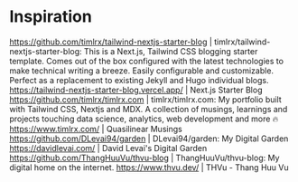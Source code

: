 # Inspiration
https://github.com/timlrx/tailwind-nextjs-starter-blog | timlrx/tailwind-nextjs-starter-blog: This is a Next.js, Tailwind CSS blogging starter template. Comes out of the box configured with the latest technologies to make technical writing a breeze. Easily configurable and customizable. Perfect as a replacement to existing Jekyll and Hugo individual blogs.
https://tailwind-nextjs-starter-blog.vercel.app/ | Next.js Starter Blog
https://github.com/timlrx/timlrx.com | timlrx/timlrx.com: My portfolio built with Tailwind CSS, Nextjs and MDX. A collection of musings, learnings and projects touching data science, analytics, web development and more 🔥
https://www.timlrx.com/ | Quasilinear Musings
https://github.com/DLevai94/garden | DLevai94/garden: My Digital Garden
https://davidlevai.com/ | David Levai's Digital Garden
https://github.com/ThangHuuVu/thvu-blog | ThangHuuVu/thvu-blog: My digital home on the internet.
https://www.thvu.dev/ | THVu - Thang Huu Vu